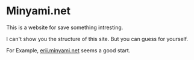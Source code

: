 # Minyami.net

This is a website for save something intresting.

I can't show you the structure of this site. But you can guess for yourself.

For Example, [erii.minyami.net](https://erii.minyami.net) seems a good start.
